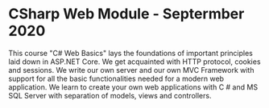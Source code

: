 # CSharp Web Module - Septermber 2020
This course "C# Web Basics" lays the foundations of important principles laid down in ASP.NET Core. We get acquainted with HTTP protocol, cookies and sessions. We write our own server and our own MVC Framework with support for all the basic functionalities needed for a modern web application. We learn to create your own web applications with C # and MS SQL Server with separation of models, views and controllers.
